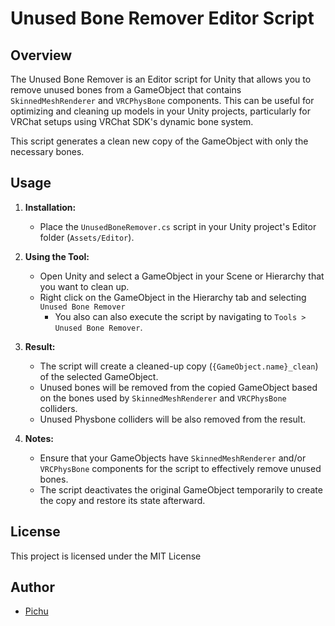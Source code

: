 # Unused Bone Remover Editor Script

## Overview
The Unused Bone Remover is an Editor script for Unity that allows you to remove unused bones from a GameObject that contains `SkinnedMeshRenderer` and `VRCPhysBone` components. This can be useful for optimizing and cleaning up models in your Unity projects, particularly for VRChat setups using VRChat SDK's dynamic bone system.

This script generates a clean new copy of the GameObject with only the necessary bones.



## Usage
1. **Installation:**
   - Place the `UnusedBoneRemover.cs` script in your Unity project's Editor folder (`Assets/Editor`).

2. **Using the Tool:**
   - Open Unity and select a GameObject in your Scene or Hierarchy that you want to clean up.
   - Right click on the GameObject in the Hierarchy tab and selecting `Unused Bone Remover`
        - You also can also execute the script by navigating to `Tools > Unused Bone Remover`.

3. **Result:**
   - The script will create a cleaned-up copy (`{GameObject.name}_clean`) of the selected GameObject.
   - Unused bones will be removed from the copied GameObject based on the bones used by `SkinnedMeshRenderer` and `VRCPhysBone` colliders.
   - Unused Physbone colliders will be also removed from the result.

4. **Notes:**
   - Ensure that your GameObjects have `SkinnedMeshRenderer` and/or `VRCPhysBone` components for the script to effectively remove unused bones.
   - The script deactivates the original GameObject temporarily to create the copy and restore its state afterward.

## License
This project is licensed under the MIT License

## Author
- [Pichu](https://github.com/raspichu)
